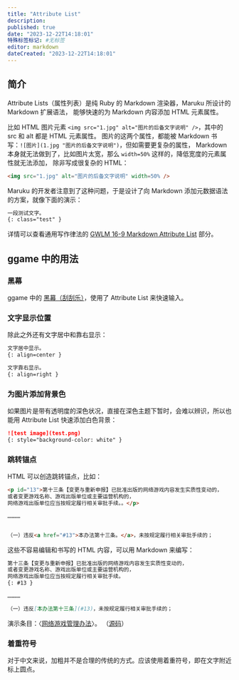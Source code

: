 ```yaml
---
title: "Attribute List"
description:
published: true
date: "2023-12-22T14:18:01"
特殊标签标记: #无标签
editor: markdown
dateCreated: "2023-12-22T14:18:01"
---
```


## 简介

Attribute Lists（属性列表）是纯 Ruby 的 Markdown 渲染器，Maruku 所设计的 Markdown 扩展语法，
能够快速的为 Markdown 内容添加 HTML 元素属性。

比如 HTML 图片元素 `<img src="1.jpg" alt="图片的后备文字说明" />`，其中的 src 和 alt 都是 HTML 元素属性。
图片的这两个属性，都能被 Markdown 书写：`![图片](1.jpg "图片的后备文字说明")`，但如需要更复杂的属性，
Markdown 本身就无法做到了，比如图片太宽，那么 `width=50%` 这样的，降低宽度的元素属性就无法添加，
除非写成很复杂的 HTML：

```html
<img src="1.jpg" alt="图片的后备文字说明" width=50% />
```

Maruku 的开发者注意到了这种问题，于是设计了向 Markdown 添加元数据语法的方案，就像下面的演示：

```markdown
一段测试文字。
{: class="test" }
```

详情可以查看通用写作律法的 [GWLM 16-9 Markdown Attribute List](https://github.com/saveweb/general-writing-laws#gwlm-16-9-markdown-attribute-list) 部分。

## ggame 中的用法

### 黑幕

ggame 中的 [黑幕（刮刮乐）](/mkdocs/黑幕_刮刮乐.md)，使用了 Attribute List 来快速输入。

### 文字显示位置

除此之外还有文字居中和靠右显示：

```markdown
文字居中显示。
{: align=center }

文字靠右显示。
{: align=right }
```

### 为图片添加背景色

如果图片是带有透明度的深色状况，直接在深色主题下暂时，会难以辨识，所以也能用 Attribute List 快速添加白色背景：

```markdown
![test image](test.png)
{: style="background-color: white" }
```

### 跳转锚点

HTML 可以创造跳转锚点，比如：

```HTML
<p id="13">第十三条【变更与重新申报】已批准出版的网络游戏内容发生实质性变动的，
或者变更游戏名称、游戏出版单位或主要运营机构的，
网络游戏出版单位应当按规定履行相关审批手续。。</p>

…………


（一）违反<a href="#13">本办法第十三条。</a>，未按规定履行相关审批手续的；
```

这些不容易编辑和书写的 HTML 内容，可以用 Markdown 来编写：

```markdown
第十三条【变更与重新申报】已批准出版的网络游戏内容发生实质性变动的，
或者变更游戏名称、游戏出版单位或主要运营机构的，
网络游戏出版单位应当按规定履行相关审批手续。
{: #13 }

…………

（一）违反[本办法第十三条](#13)，未按规定履行相关审批手续的；
```

演示条目：〈[网络游戏管理办法](/rule/国家新闻出版署/网络游戏管理办法.md)〉。
（[源码](https://github.com/gledos/ggame/blob/master/docs/rule/国家新闻出版署/网络游戏管理办法.md?plain=1)）

### 着重符号

对于中文来说，加粗并不是合理的传统的方式。应该使用着重符号，即在文字附近标上圆点。

